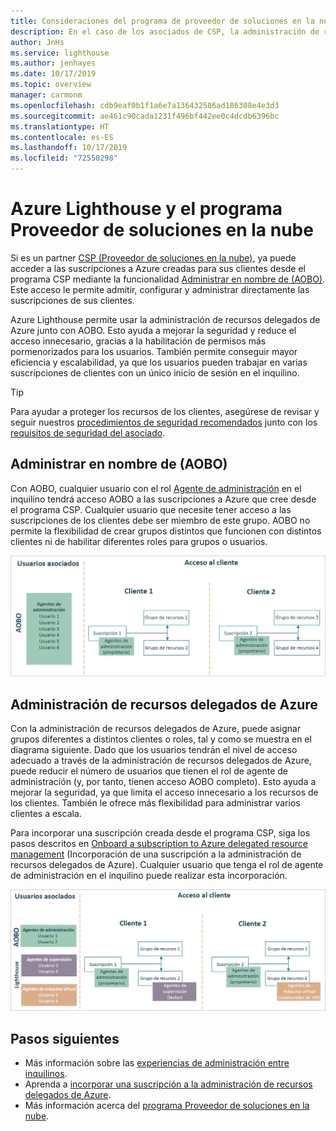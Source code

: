 ```yaml
---
title: Consideraciones del programa de proveedor de soluciones en la nube
description: En el caso de los asociados de CSP, la administración de recursos delegados de Azure ayuda a mejorar la seguridad y el control mediante la habilitación de permisos más específicos.
author: JnHs
ms.service: lighthouse
ms.author: jenhayes
ms.date: 10/17/2019
ms.topic: overview
manager: carmonm
ms.openlocfilehash: cdb9eaf0b1f1a6e7a136432586ad186308e4e3d3
ms.sourcegitcommit: ae461c90cada1231f496bf442ee0c4dcdb6396bc
ms.translationtype: HT
ms.contentlocale: es-ES
ms.lasthandoff: 10/17/2019
ms.locfileid: "72550298"
---
```

# <a name="azure-lighthouse-and-the-cloud-solution-provider-program"></a>Azure Lighthouse y el programa Proveedor de soluciones en la nube

Si es un partner [CSP (Proveedor de soluciones en la nube)](https://docs.microsoft.com/partner-center/csp-overview), ya puede acceder a las suscripciones a Azure creadas para sus clientes desde el programa CSP mediante la funcionalidad [Administrar en nombre de (AOBO)](https://channel9.msdn.com/Series/cspdev/Module-11-Admin-On-Behalf-Of-AOBO). Este acceso le permite admitir, configurar y administrar directamente las suscripciones de sus clientes.

Azure Lighthouse permite usar la administración de recursos delegados de Azure junto con AOBO. Esto ayuda a mejorar la seguridad y reduce el acceso innecesario, gracias a la habilitación de permisos más pormenorizados para los usuarios. También permite conseguir mayor eficiencia y escalabilidad, ya que los usuarios pueden trabajar en varias suscripciones de clientes con un único inicio de sesión en el inquilino.

> [!TIP]
> Para ayudar a proteger los recursos de los clientes, asegúrese de revisar y seguir nuestros [procedimientos de seguridad recomendados](recommended-security-practices.md) junto con los [requisitos de seguridad del asociado](https://docs.microsoft.com/partner-center/partner-security-requirements).

## <a name="administer-on-behalf-of-aobo"></a>Administrar en nombre de (AOBO)

Con AOBO, cualquier usuario con el rol [Agente de administración](https://docs.microsoft.com/partner-center/permissions-overview#manage-commercial-transactions-in-partner-center-azure-ad-and-csp-roles) en el inquilino tendrá acceso AOBO a las suscripciones a Azure que cree desde el programa CSP. Cualquier usuario que necesite tener acceso a las suscripciones de los clientes debe ser miembro de este grupo. AOBO no permite la flexibilidad de crear grupos distintos que funcionen con distintos clientes ni de habilitar diferentes roles para grupos o usuarios.

![Administración de inquilinos mediante AOBO](../media/csp-1.jpg)

## <a name="azure-delegated-resource-management"></a>Administración de recursos delegados de Azure

Con la administración de recursos delegados de Azure, puede asignar grupos diferentes a distintos clientes o roles, tal y como se muestra en el diagrama siguiente. Dado que los usuarios tendrán el nivel de acceso adecuado a través de la administración de recursos delegados de Azure, puede reducir el número de usuarios que tienen el rol de agente de administración (y, por tanto, tienen acceso AOBO completo). Esto ayuda a mejorar la seguridad, ya que limita el acceso innecesario a los recursos de los clientes. También le ofrece más flexibilidad para administrar varios clientes a escala.

Para incorporar una suscripción creada desde el programa CSP, siga los pasos descritos en [Onboard a subscription to Azure delegated resource management](../how-to/onboard-customer.md) (Incorporación de una suscripción a la administración de recursos delegados de Azure). Cualquier usuario que tenga el rol de agente de administración en el inquilino puede realizar esta incorporación.

![Administración de inquilinos mediante AOBO y la administración de recursos delegados de Azure](../media/csp-2.jpg)

## <a name="next-steps"></a>Pasos siguientes

- Más información sobre las [experiencias de administración entre inquilinos](cross-tenant-management-experience.md).
- Aprenda a [incorporar una suscripción a la administración de recursos delegados de Azure](../how-to/onboard-customer.md).
- Más información acerca del [programa Proveedor de soluciones en la nube](https://docs.microsoft.com/partner-center/csp-overview).
